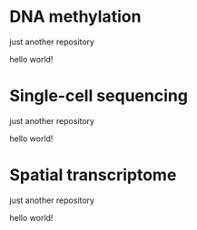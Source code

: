 # DNA methylation
just another repository

hello world!

# Single-cell sequencing
just another repository

hello world!

# Spatial transcriptome
just another repository

hello world!

